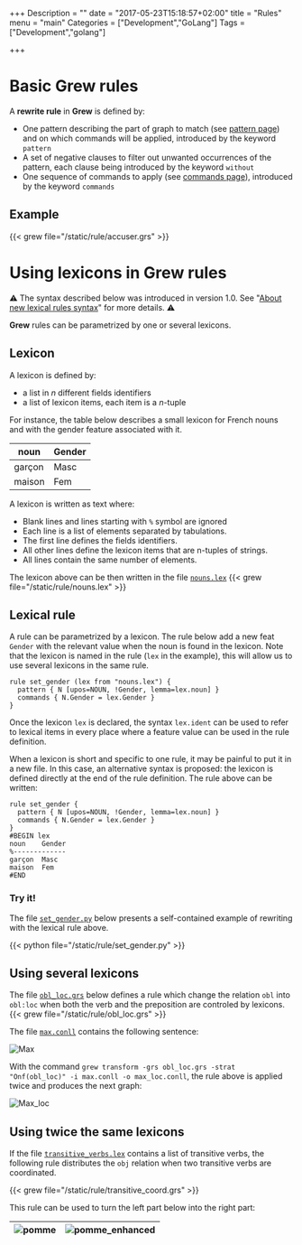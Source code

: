 +++
Description = ""
date = "2017-05-23T15:18:57+02:00"
title = "Rules"
menu = "main"
Categories = ["Development","GoLang"]
Tags = ["Development","golang"]

+++

# Basic Grew rules

A **rewrite rule** in **Grew** is defined by:

  * One pattern describing the part of graph to match (see [pattern page](../pattern)) and on which commands will be applied, introduced by the keyword `pattern`
  * A set of negative clauses to filter out unwanted occurrences of the pattern, each clause being introduced by the keyword `without`
  * One sequence of commands to apply (see [commands page](../commands)), introduced by the keyword `commands`

## Example

{{< grew file="/static/rule/accuser.grs" >}}

# Using lexicons in Grew rules

:warning: The syntax described below was introduced in version 1.0.
See "[About new lexical rules syntax](../lexicons_change)" for more details. :warning:

**Grew** rules can be parametrized by one or several lexicons.

## Lexicon
A lexicon is defined by:

  * a list in *n* different fields identifiers
  * a list of lexicon items, each item is a *n*-tuple

For instance, the table below describes a small lexicon for French nouns and with the gender feature associated with it.

| noun   | Gender |
|--------|--------|
| garçon | Masc   |
| maison | Fem    |

A lexicon is written as text where:

 * Blank lines and lines starting with `%` symbol are ignored
 * Each line is a list of elements separated by tabulations.
 * The first line defines the fields identifiers.
 * All other lines define the lexicon items that are n-tuples of strings.
 * All lines contain the same number of elements.

The lexicon above can be then written in the file [`nouns.lex`](../rule/nouns.lex)
{{< grew file="/static/rule/nouns.lex" >}}

## Lexical rule

A rule can be parametrized by a lexicon.
The rule below add a new feat `Gender` with the relevant value when the noun is found in the lexicon.
Note that the lexicon is named in the rule (`lex` in the example), this will allow us to use several lexicons in the same rule.

~~~grew
rule set_gender (lex from "nouns.lex") {
  pattern { N [upos=NOUN, !Gender, lemma=lex.noun] }
  commands { N.Gender = lex.Gender }
}
~~~

Once the lexicon `lex` is declared, the syntax `lex.ident` can be used to refer to lexical items in every place where a feature value can be used in the rule definition.

When a lexicon is short and specific to one rule, it may be painful to put it in a new file.
In this case, an alternative syntax is proposed: the lexicon is defined directly at the end of the rule definition.
The rule above can be written:

~~~grew
rule set_gender {
  pattern { N [upos=NOUN, !Gender, lemma=lex.noun] }
  commands { N.Gender = lex.Gender }
}
#BEGIN lex
noun	Gender
%-------------
garçon	Masc
maison	Fem
#END
~~~

### Try it!

The file [`set_gender.py`](../rule/set_gender.py) below presents a self-contained example of rewriting with the lexical rule above.

{{< python file="/static/rule/set_gender.py" >}}

## Using several lexicons

The file [`obl_loc.grs`](../rule/obl_loc.grs) below defines a rule which change the relation `obl` into `obl:loc` when both the verb and the preposition are controled by lexicons.
{{< grew file="/static/rule/obl_loc.grs" >}}

The file [`max.conll`](../rule/max.conll) contains the following sentence:

![Max](/rule/max.svg)

With the command `grew transform -grs obl_loc.grs -strat "Onf(obl_loc)" -i max.conll -o max_loc.conll`, the rule above is applied twice and produces the next graph:

![Max_loc](/rule/max_loc.svg)

## Using twice the same lexicons

If the file [`transitive_verbs.lex`](/rule/transitive_verbs.lex) contains a list of transitive verbs, the following rule distributes the `obj` relation when two transitive verbs are coordinated.

{{< grew file="/static/rule/transitive_coord.grs" >}}

This rule can be used to turn the left part below into the right part:

| ![pomme](/rule/pomme.svg) | ![pomme_enhanced](/rule/pomme_enhanced.svg) |
|:---:|:---:|



